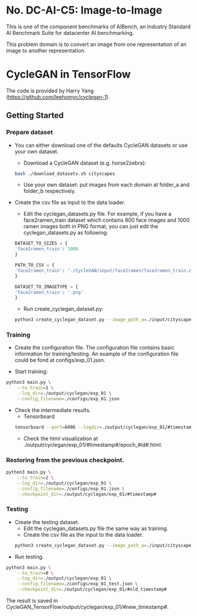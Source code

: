 # No. DC-AI-C5: Image-to-Image
This is one of the component benchmarks of AIBench, an Industry Standard AI Benchmark Suite for datacenter AI benchmarking.

This problem domain is to convert an image from one representation of an image to another representation.

# CycleGAN in TensorFlow

The code is provided by Harry Yang (https://github.com/leehomyc/cyclegan-1).


## Getting Started
### Prepare dataset
* You can either download one of the defaults CycleGAN datasets or use your own dataset. 
	* Download a CycleGAN dataset (e.g. horse2zebra):
	```bash
	bash ./download_datasets.sh cityscapes
	```
	* Use your own dataset: put images from each domain at folder_a and folder_b respectively. 

* Create the csv file as input to the data loader. 
	* Edit the cyclegan_datasets.py file. For example, if you have a face2ramen_train dataset which contains 800 face images and 1000 ramen images both in PNG format, you can just edit the cyclegan_datasets.py as following:
	```python
	DATASET_TO_SIZES = {
    'face2ramen_train': 1000
	}

	PATH_TO_CSV = {
    'face2ramen_train': './CycleGAN/input/face2ramen/face2ramen_train.csv'
	}

	DATASET_TO_IMAGETYPE = {
    'face2ramen_train': '.png'
	}

	``` 
	* Run create_cyclegan_dataset.py:
	```bash
	python3 create_cyclegan_dataset.py --image_path_a=./input/cityscapes/trainA --image_path_b=./input/cityscapes/trainB --dataset_name="cityscapes_train" --do_shuffle=0
	```

### Training
* Create the configuration file. The configuration file contains basic information for training/testing. An example of the configuration file could be fond at configs/exp_01.json. 

* Start training:
```bash
python3 main.py \
    --to_train=1 \
    --log_dir=./output/cyclegan/exp_01 \
    --config_filename=./configs/exp_01.json
```
* Check the intermediate results.
	* Tensorboard
	```bash
	tensorboard --port=6006 --logdir=./output/cyclegan/exp_01/#timestamp# 
	```
	* Check the html visualization at ./output/cyclegan/exp_01/#timestamp#/epoch_#id#.html.  

### Restoring from the previous checkpoint.
```bash
python3 main.py \
    --to_train=2 \
    --log_dir=./output/cyclegan/exp_01 \
    --config_filename=./configs/exp_01.json \
    --checkpoint_dir=./output/cyclegan/exp_01/#timestamp#
```
### Testing
* Create the testing dataset.
	* Edit the cyclegan_datasets.py file the same way as training.
	* Create the csv file as the input to the data loader. 
	```bash
	python3 create_cyclegan_dataset.py --image_path_a=./input/cityscapes/testA --image_path_b=./input/cityscapes/testB --dataset_name="cityscapes_test" --do_shuffle=0
	```
* Run testing.
```bash
python3 main.py \
    --to_train=0 \
    --log_dir=./output/cyclegan/exp_01 \
    --config_filename=./configs/exp_01_test.json \
    --checkpoint_dir=./output/cyclegan/exp_01/#old_timestamp# 
```
The result is saved in CycleGAN_TensorFlow/output/cyclegan/exp_01/#new_timestamp#.





